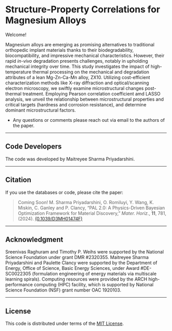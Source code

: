 # Structure-Property Correlations for Magnesium Alloys
Welcome!

Magnesium alloys are emerging as promising alternatives to traditional orthopedic implant materials thanks to their biodegradability, biocompatibility, and impressive mechanical characteristics. However, their rapid _in-vivo_ degradation presents challenges, notably in upholding mechanical integrity over time. This study investigates the impact of high-temperature thermal processing on the mechanical and degradation attributes of a lean Mg-Zn-Ca-Mn alloy, ZX10. Utilizing cost-efficient characterization methods like X-ray diffraction and optical/scanning electron microscopy, we swiftly examine microstructural changes post-thermal treatment. Employing Pearson correlation coefficient amd LASSO analysis, we unveil the relationship between microstructural properties and critical targets (hardness and corrosion resistance), and determine dominant microstructural factors.

* Any questions or comments please reach out via email
to the authors of the paper.

<hr>

Code Developers
----------------

The code was developed by Maitreyee Sharma Priyadarshini.

<hr>

Citation
----------------
If you use the databases or code, please cite the paper:

> Coming Soon!
> M. Sharma Priyadarshini, O. Romiluyi, Y. Wang, K. Miskin, C. Ganley and P. Clancy, “PAL 2.0: A Physics-Driven Bayesian Optimization Framework for Material Discovery,” _Mater. Horiz._, **11**, 781, (2024). [(0.1039/D3MH01474F)](http://doi.org/10.1039/D3MH01474F)

<hr>

Acknowledgment
----------------
Sreenivas Raghuram and Timothy P. Weihs were supported by the National Science Foundation under grant DMR #2320355. Maitreyee Sharma Priyadarshini and Paulette Clancy were supported by the Department of Energy, Office of Science, Basic Energy Sciences, under Award #DE-SC0022305 (formulation engineering of energy materials via multiscale learning spirals). Computing resources were provided by the ARCH high-performance computing (HPC) facility, which is supported by National Science Foundation (NSF) grant number OAC 1920103.

<hr>

License
----------------
This code is distributed under terms of the [MIT License](https://github.com/msharmap/ST_Analysis/blob/main/LICENSE).
